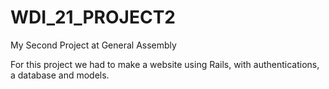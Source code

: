 # WDI_21_PROJECT2
My Second Project at General Assembly 

For this project we had to make a website using Rails, with authentications, a database and models. 